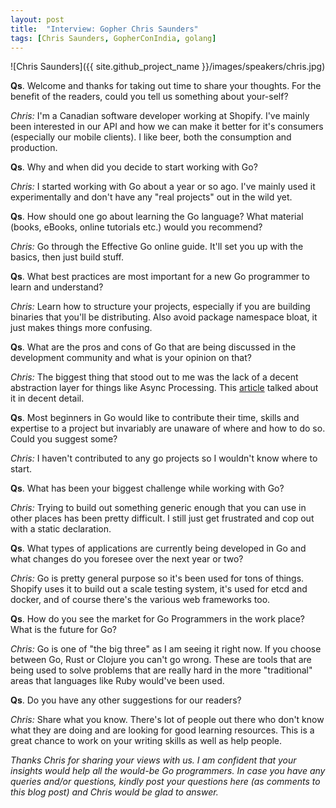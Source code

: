 ```yaml
---
layout: post
title:  "Interview: Gopher Chris Saunders"
tags: [Chris Saunders, GopherConIndia, golang]
---
```


![Chris Saunders]({{ site.github_project_name }}/images/speakers/chris.jpg)

**Qs**. Welcome and thanks for taking out time to share your thoughts. For the benefit of the readers, could you tell us something about your-self?

_Chris:_ I'm a Canadian software developer working at Shopify. I've mainly been interested in our API and how we can make it better for it's consumers (especially our mobile clients). I like beer, both the consumption and production.

**Qs**. Why and when did you decide to start working with Go?

_Chris:_ I started working with Go about a year or so ago. I've mainly used it experimentally and don't have any "real projects" out in the wild yet.

**Qs**. How should one go about learning the Go language? What material (books, eBooks, online tutorials etc.) would you recommend?

_Chris:_ Go through the Effective Go online guide. It'll set you up with the basics, then just build stuff.

**Qs**. What best practices are most important for a new Go programmer to learn and understand?

_Chris:_ Learn how to structure your projects, especially if you are building binaries that you'll be distributing. Also avoid package namespace bloat, it just makes things more confusing.

**Qs**. What are the pros and cons of Go that are being discussed in the development community and what is your opinion on that?

_Chris:_ The biggest thing that stood out to me was the lack of a decent abstraction layer for things like Async Processing. This [article](https://gist.github.com/kachayev/21e7fe149bc5ae0bd878) talked about it in decent detail.

**Qs**. Most beginners in Go would like to contribute their time, skills and expertise to a project but invariably are unaware of where and how to do so. Could you suggest some?

_Chris:_ I haven't contributed to any go projects so I wouldn't know where to start.

**Qs**. What has been your biggest challenge while working with Go?

_Chris:_ Trying to build out something generic enough that you can use in other places has been pretty difficult. I still just get frustrated and cop out with a static declaration.

**Qs**. What types of applications are currently being developed in Go and what changes do you foresee over the next year or two?

_Chris:_ Go is pretty general purpose so it's been used for tons of things. Shopify uses it to build out a scale testing system, it's used for etcd and docker, and of course there's the various web frameworks too.

**Qs**. How do you see the market for Go Programmers in the work place? What is the future for Go?

_Chris:_ Go is one of "the big three" as I am seeing it right now. If you choose between Go, Rust or Clojure you can't go wrong. These are tools that are being used to solve problems that are really hard in the more "traditional" areas that languages like Ruby would've been used.

**Qs**. Do you have any other suggestions for our readers?

_Chris:_ Share what you know. There's lot of people out there who don't know what they are doing and are looking for good learning resources. This is a great chance to work on your writing skills as well as help people.

_Thanks Chris for sharing your views with us. I am confident that your insights would help all the would-be Go programmers. In case you have any queries and/or questions, kindly post your questions here (as comments to this blog post) and Chris would be glad to answer._

